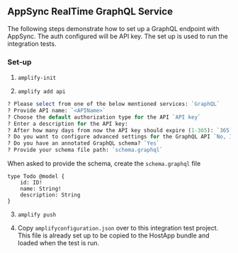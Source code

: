 ## AppSync RealTime GraphQL Service 

The following steps demonstrate how to set up a GraphQL endpoint with AppSync. The auth configured will be API key. The set up is used to run the integration tests.


### Set-up

1. `amplify-init`

2. `amplify add api`


```perl
? Please select from one of the below mentioned services: `GraphQL`
? Provide API name: `<APIName>`
? Choose the default authorization type for the API `API key`
? Enter a description for the API key:
? After how many days from now the API key should expire (1-365): `365`
? Do you want to configure advanced settings for the GraphQL API `No, I am done`
? Do you have an annotated GraphQL schema? `Yes`
? Provide your schema file path: `schema.graphql`
```
When asked to provide the schema, create the `schema.graphql` file
```
type Todo @model {
    id: ID!
    name: String!
    description: String
}
```

3.  `amplify push`

4. Copy `amplifyconfiguration.json`  over to this integration test project. This file is already set up to be copied to the HostApp bundle and loaded when the test is run.

